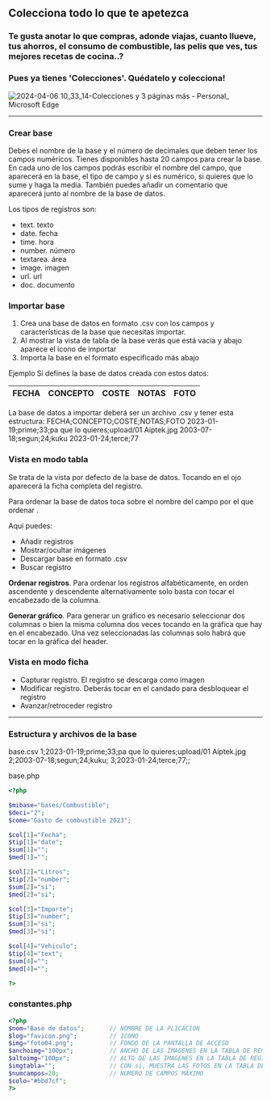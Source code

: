 ## Colecciona todo lo que te apetezca

### Te gusta anotar lo que compras, adonde viajas, cuanto llueve, tus ahorros, el consumo de combustible, las pelis que ves, tus mejores recetas de cocina..?

### Pues ya tienes 'Colecciones'. Quédatelo y colecciona!

![2024-04-06 10_33_14-Colecciones y 3 páginas más - Personal_ Microsoft​ Edge](https://github.com/cincoysiete/coleccionesg/assets/63308855/69853e34-357b-4daa-a73c-ebdc6a61749c)

---

### Crear base
Debes el nombre de la base y el número de decimales que deben tener los campos numéricos.
Tienes disponibles hasta 20 campos para crear la base. En cada uno de los campos podrás escribir el nombre del campo, que aparecerá en la base, el tipo de campo y si es numérico, si quieres que lo sume y haga la media.
También puedes añadir un comentario que aparecerá junto al nombre de la base de datos.

Los tipos de registros son:
- text. texto
- date. fecha
- time. hora
- number. número
- textarea. área
- image. imagen
- url. url
- doc. documento

### Importar base
1. Crea una base de datos en formato .csv con los campos y características de la base que necesitas importar.
2. Al mostrar la vista de tabla de la base verás que está vacía y abajo aparece el icono de importar
3. Importa la base en el formato especificado más abajo

Ejemplo
Si defines la base de datos creada con estos datos:

|   FECHA   |   CONCEPTO   |   COSTE   |   NOTAS   |   FOTO   |
|:-----|:-----|:-----|:-----|:-----|

La base de datos a importar deberá ser un archivo .csv y tener esta estructura:
FECHA;CONCEPTO;COSTE;NOTAS;FOTO
2023-01-19;prime;33;pa que lo quieres;upload/01 Aiptek.jpg
2003-07-18;segun;24;kuku
2023-01-24;terce;77


### Vista en modo tabla
Se trata de la vista por defecto de la base de datos. Tocando en el ojo aparecerá la ficha completa del registro.

Para ordenar la base de datos toca sobre el nombre del campo por el que ordenar .

Aquí puedes:
- Añadir registros
- Mostrar/ocultar imágenes
- Descargar base en formato .csv
- Buscar registro

**Ordenar registros**. Para ordenar los registros alfabéticamente, en orden ascendente y descendente alternativamente solo basta con tocar el encabezado de la columna.

**Generar gráfico**. Para generar un gráfico es necesario seleccionar dos columnas o bien la misma columna dos veces tocando en la gráfica que hay en el encabezado. 
Una vez seleccionadas las columnas solo habrá que tocar en la gráfica del header.


### Vista en modo ficha
- Capturar registro. El registro se descarga como imagen
- Modificar registro. Deberás tocar en el candado para desbloquear el registro
- Avanzar/retroceder registro

---

### Estructura y archivos de la base

base.csv
1;2023-01-19;prime;33;pa que lo quieres;upload/01 Aiptek.jpg
2;2003-07-18;segun;24;kuku;
3;2023-01-24;terce;77;;

base.php
````php
<?php

$mibase="bases/Combustible";
$deci="2";
$come="Gasto de combustible 2023";

$col[1]="Fecha";
$tip[1]="date";
$sum[1]="";
$med[1]="";

$col[2]="Litros";
$tip[2]="number";
$sum[2]="si";
$med[2]="si";

$col[3]="Importe";
$tip[3]="number";
$sum[3]="si";
$med[3]="si";

$col[4]="Vehiculo";
$tip[4]="text";
$sum[4]="";
$med[4]="";

?>
````

### constantes.php
````php
<?php
$nom="Base de datos";       // NOMBRE DE LA PLICACION
$log="favicon.png";         // ICONO
$img="foto04.png";          // FONDO DE LA PANTALLA DE ACCESO
$anchoimg="100px";          // ANCHO DE LAS IMAGENES EN LA TABLA DE REGISTROS
$altoimg="100px";           // ALTO DE LAS IMAGENES EN LA TABLA DE REGISTROS
$imgtabla="";               // CON si, MUESTRA LAS FOTOS EN LA TABLA DE REGISTROS (Esto puede ralentizar la aparición de la tabla de datos)
$numcampos=20;              // NUMERO DE CAMPOS MÁXIMO
$colo="#bbd7cf";
?>
````

